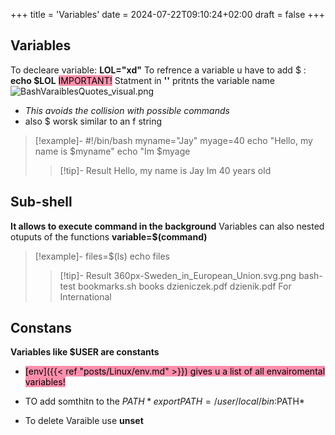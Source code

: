 +++
title = 'Variables'
date = 2024-07-22T09:10:24+02:00
draft = false
+++

## Variables
To decleare variable:
**LOL="xd"**
To refrence a variable u have to add $ :
**echo $LOL** 
<mark style="background: #FF5582A6;">IMPORTANT!</mark>
Statment in **''** pritnts the variable name 
![BashVaraiblesQuotes_visual.png](/Notes/BashVaraiblesQuotes_visual.png)
- *This avoids the collision with possible commands*
- also $ worsk similar to an  f string 
>[!example]-
>#!/bin/bash
myname="Jay"
myage=40
echo "Hello, my name is $myname"
echo "Im $myage
>>[!tip]- Result
>> Hello, my name is Jay Im 40 years old
## Sub-shell
**It allows to execute command in the background**
Variables can also nested otuputs of the functions 
**variable=$(command)**

>[!example]-
>files=$(ls)
>echo files
>>[!tip]- Result
>>360px-Sweden_in_European_Union.svg.png bash-test bookmarks.sh books dzieniczek.pdf dzienik.pdf For International 
>>

## Constans
**Variables like $USER are constants**
- <mark style="background: #FF5582A6;">[env]({{< ref "posts/Linux/env.md" >}}) gives u a list of all envairomental variables! </mark>
- TO add somthitn to the $PATH 
	*export PATH=/user/local/bin:$PATH*

- To delete Varaible use **unset**